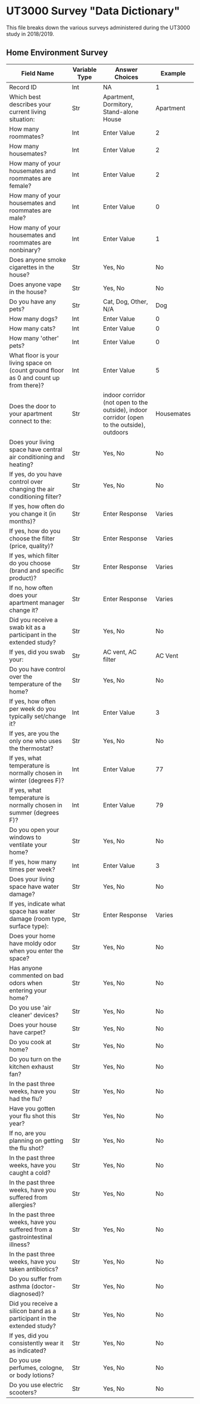 # UT3000 Survey "Data Dictionary"
This file breaks down the various surveys administered during the UT3000 study in 2018/2019. 

## Home Environment Survey

| Field Name | Variable Type | Answer Choices | Example |
| --- | --- | --- | --- |
| Record ID | Int | NA | 1 |
| Which best describes your current living situation: | Str | Apartment, Dormitory, Stand-alone House | Apartment |
| How many roommates?  | Int | Enter Value | 2 | 
| How many housemates?  | Int | Enter Value | 2 |
| How many of your housemates and roommates are female?  | Int | Enter Value | 2 |
| How many of your housemates and roommates are male?  | Int | Enter Value | 0 |
| How many of your housemates and roommates are nonbinary?   | Int | Enter Value | 1 |
| Does anyone smoke cigarettes in the house?  | Str | Yes, No | No | 
| Does anyone vape in the house? | Str | Yes, No | No | 
| Do you have any pets?  | Str | Cat, Dog, Other, N/A | Dog | 
| How many dogs? | Int | Enter Value | 0 | 
| How many cats? | Int | Enter Value | 0 | 
| How many 'other' pets? | Int | Enter Value | 0 | 
| What floor is your living space on (count ground floor as 0 and count up from there)? | Int | Enter Value | 5 | 
| Does the door to your apartment connect to the: | Str | indoor corridor (not open to the outside), indoor corridor (open to the outside), outdoors | Housemates | 
| Does your living space have central air conditioning and heating?  | Str | Yes, No | No | 
| If yes, do you have control over changing the air conditioning filter?  | Str | Yes, No | No | 
| If yes, how often do you change it (in months)? | Str | Enter Response | Varies | 
| If yes, how do you choose the filter (price, quality)? | Str | Enter Response | Varies | 
| If yes, which filter do you choose (brand and specific product)? | Str | Enter Response | Varies | 
| If no, how often does your apartment manager change it?  | Str | Enter Response | Varies | 
| Did you receive a swab kit as a participant in the  extended study? | Str | Yes, No | No | 
| If yes, did you swab your: | Str | AC vent, AC filter | AC Vent |
| Do you have control over the temperature of the home? | Str | Yes, No | No | 
| If yes, how often per week do you typically set/change it? | Int | Enter Value | 3 |
| If yes, are you the only one who uses the thermostat? | Str | Yes, No | No | 
| If yes, what temperature is normally chosen in winter (degrees F)? | Int | Enter Value | 77 | 
| If yes, what temperature is normally chosen in summer (degrees F)? | Int | Enter Value | 79 |
| Do you open your windows to ventilate your home? | Str | Yes, No | No | 
| If yes, how many times per week? | Int | Enter Value | 3 | 
| Does your living space have water damage? | Str | Yes, No | No | 
| If yes, indicate what space has water damage (room type, surface type): | Str | Enter Response | Varies | 
| Does your home have moldy odor when you enter the space? | Str | Yes, No | No | 
| Has anyone commented on bad odors when entering your home? | Str | Yes, No | No | 
| Do you use 'air cleaner' devices? | Str | Yes, No | No | 
| Does your house have carpet? | Str | Yes, No | No | 
| Do you cook at home?  | Str | Yes, No | No | 
| Do you turn on the kitchen exhaust fan? | Str | Yes, No | No | 
| In the past three weeks, have you had the flu? | Str | Yes, No | No | 
| Have you gotten your flu shot this year? | Str | Yes, No | No | 
| If no, are you planning on getting the flu shot? | Str | Yes, No | No | 
| In the past three weeks, have you caught a cold? | Str | Yes, No | No | 
| In the past three weeks, have you suffered from allergies? | Str | Yes, No | No | 
| In the past three weeks, have you suffered from a gastrointestinal illness? | Str | Yes, No | No | 
| In the past three weeks, have you taken antibiotics? | Str | Yes, No | No | 
| Do you suffer from asthma (doctor-diagnosed)? | Str | Yes, No | No | 
| Did you receive a silicon band as a participant in the  extended study? | Str | Yes, No | No | 
| If yes, did you consistently wear it as indicated? | Str | Yes, No | No | 
| Do you use perfumes, cologne, or body lotions? | Str | Yes, No | No | 
| Do you use electric scooters? | Str | Yes, No | No | 



